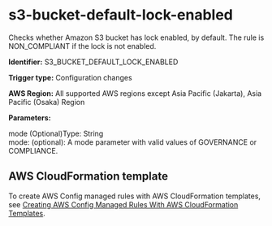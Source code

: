 # s3\-bucket\-default\-lock\-enabled<a name="s3-bucket-default-lock-enabled"></a>

Checks whether Amazon S3 bucket has lock enabled, by default\. The rule is NON\_COMPLIANT if the lock is not enabled\. 

**Identifier:** S3\_BUCKET\_DEFAULT\_LOCK\_ENABLED

**Trigger type:** Configuration changes

**AWS Region:** All supported AWS regions except Asia Pacific \(Jakarta\), Asia Pacific \(Osaka\) Region

**Parameters:**

mode \(Optional\)Type: String  
mode: \(optional\): A mode parameter with valid values of GOVERNANCE or COMPLIANCE\.

## AWS CloudFormation template<a name="w76aac11c31c17b7d435c15"></a>

To create AWS Config managed rules with AWS CloudFormation templates, see [Creating AWS Config Managed Rules With AWS CloudFormation Templates](aws-config-managed-rules-cloudformation-templates.md)\.